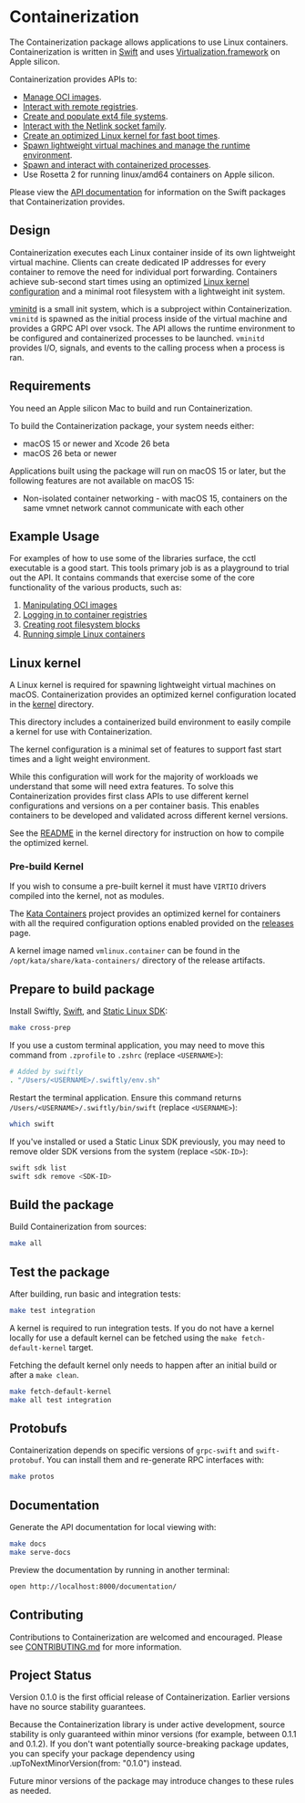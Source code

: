 # Containerization

The Containerization package allows applications to use Linux containers.
Containerization is written in [Swift](https://www.swift.org) and uses [Virtualization.framework](https://developer.apple.com/documentation/virtualization) on Apple silicon.

Containerization provides APIs to:

- [Manage OCI images](./Sources/ContainerizationOCI/).
- [Interact with remote registries](./Sources/ContainerizationOCI/Client/).
- [Create and populate ext4 file systems](./Sources/ContainerizationEXT4/).
- [Interact with the Netlink socket family](./Sources/ContainerizationNetlink/).
- [Create an optimized Linux kernel for fast boot times](./kernel/).
- [Spawn lightweight virtual machines and manage the runtime environment](./Sources/Containerization/LinuxContainer.swift).
- [Spawn and interact with containerized processes](./Sources/Containerization/LinuxProcess.swift).
- Use Rosetta 2 for running linux/amd64 containers on Apple silicon.

Please view the [API documentation](https://apple.github.io/containerization/documentation/) for information on the Swift packages that Containerization provides.

## Design

Containerization executes each Linux container inside of its own lightweight virtual machine. Clients can create dedicated IP addresses for every container to remove the need for individual port forwarding. Containers achieve sub-second start times using an optimized [Linux kernel configuration](/kernel) and a minimal root filesystem with a lightweight init system.

[vminitd](/vminitd) is a small init system, which is a subproject within Containerization.
`vminitd` is spawned as the initial process inside of the virtual machine and provides a GRPC API over vsock.
The API allows the runtime environment to be configured and containerized processes to be launched.
`vminitd` provides I/O, signals, and events to the calling process when a process is ran.

## Requirements

You need an Apple silicon Mac to build and run Containerization.

To build the Containerization package, your system needs either:

- macOS 15 or newer and Xcode 26 beta
- macOS 26 beta or newer

Applications built using the package will run on macOS 15 or later, but the following features are not available on macOS 15:

- Non-isolated container networking - with macOS 15, containers on the same vmnet network cannot communicate with each other

## Example Usage

For examples of how to use some of the libraries surface, the cctl executable is a good start. This tools primary job is as a playground to trial out the API. It contains commands that exercise some of the core functionality of the various products, such as:

1. [Manipulating OCI images](./Sources/cctl/ImageCommand.swift)
2. [Logging in to container registries](./Sources/cctl/LoginCommand.swift)
3. [Creating root filesystem blocks](./Sources/cctl/RootfsCommand.swift)
4. [Running simple Linux containers](./Sources/cctl/RunCommand.swift)

## Linux kernel

A Linux kernel is required for spawning lightweight virtual machines on macOS.
Containerization provides an optimized kernel configuration located in the [kernel](./kernel) directory.

This directory includes a containerized build environment to easily compile a kernel for use with Containerization.

The kernel configuration is a minimal set of features to support fast start times and a light weight environment.

While this configuration will work for the majority of workloads we understand that some will need extra features.
To solve this Containerization provides first class APIs to use different kernel configurations and versions on a per container basis.
This enables containers to be developed and validated across different kernel versions.

See the [README](/kernel/README.md) in the kernel directory for instruction on how to compile the optimized kernel.

### Pre-build Kernel

If you wish to consume a pre-built kernel it must have `VIRTIO` drivers compiled into the kernel, not as modules.

The [Kata Containers](https://github.com/kata-containers/kata-containers) project provides an optimized kernel for containers with all the required configuration options enabled provided on the [releases](https://github.com/kata-containers/kata-containers/releases/) page.

A kernel image named `vmlinux.container` can be found in the `/opt/kata/share/kata-containers/` directory of the release artifacts.

## Prepare to build package

Install Swiftly, [Swift](https://www.swift.org), and [Static Linux SDK](https://www.swift.org/documentation/articles/static-linux-getting-started.html):

```bash
make cross-prep
```

If you use a custom terminal application, you may need to move this command from `.zprofile` to `.zshrc` (replace `<USERNAME>`):

```bash
# Added by swiftly
. "/Users/<USERNAME>/.swiftly/env.sh"
```

Restart the terminal application. Ensure this command returns `/Users/<USERNAME>/.swiftly/bin/swift` (replace `<USERNAME>`):

```bash
which swift
```

If you've installed or used a Static Linux SDK previously, you may need to remove older SDK versions from the system (replace `<SDK-ID>`):

```bash
swift sdk list
swift sdk remove <SDK-ID>
```

## Build the package

Build Containerization from sources:

```bash
make all
```

## Test the package

After building, run basic and integration tests:

```bash
make test integration
```

A kernel is required to run integration tests.
If you do not have a kernel locally for use a default kernel can be fetched using the `make fetch-default-kernel` target.

Fetching the default kernel only needs to happen after an initial build or after a `make clean`.

```bash
make fetch-default-kernel
make all test integration
```

## Protobufs

Containerization depends on specific versions of `grpc-swift` and `swift-protobuf`. You can install them and re-generate RPC interfaces with:

```bash
make protos
```

## Documentation

Generate the API documentation for local viewing with:

```bash
make docs
make serve-docs
```

Preview the documentation by running in another terminal:

```bash
open http://localhost:8000/documentation/
```

## Contributing

Contributions to Containerization are welcomed and encouraged. Please see [CONTRIBUTING.md](/CONTRIBUTING.md) for more information.

## Project Status

Version 0.1.0 is the first official release of Containerization. Earlier versions have no source stability guarantees.

Because the Containerization library is under active development, source stability is only guaranteed within minor versions (for example, between 0.1.1 and 0.1.2). If you don't want potentially source-breaking package updates, you can specify your package dependency using .upToNextMinorVersion(from: "0.1.0") instead.

Future minor versions of the package may introduce changes to these rules as needed.
